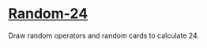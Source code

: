 # [Random-24](https://neal2018.github.io/random-24/)

Draw random operators and random cards to calculate 24.